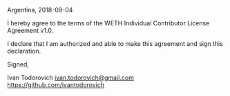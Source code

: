 Argentina, 2018-09-04

I hereby agree to the terms of the WETH Individual Contributor License
Agreement v1.0.

I declare that I am authorized and able to make this agreement and sign this
declaration.

Signed,

Ivan Todorovich <ivan.todorovich@gmail.com> https://github.com/ivantodorovich
